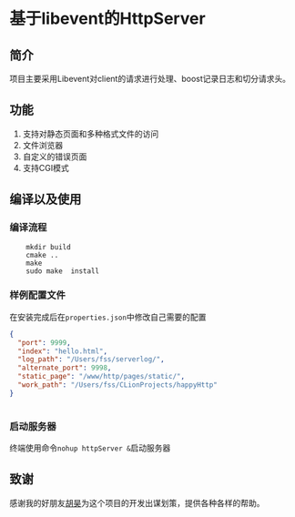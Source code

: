 # 基于libevent的HttpServer



## 简介
项目主要采用Libevent对client的请求进行处理、boost记录日志和切分请求头。
## 功能

1. 支持对静态页面和多种格式文件的访问
2. 文件浏览器
3. 自定义的错误页面
4. 支持CGI模式


## 编译以及使用

### 编译流程
```shell
    mkdir build
    cmake ..
    make 
    sudo make  install
```

### 样例配置文件
在安装完成后在`properties.json`中修改自己需要的配置
```JSON
{
  "port": 9999,
  "index": "hello.html",
  "log_path": "/Users/fss/serverlog/",
  "alternate_port": 9998,
  "static_page": "/www/http/pages/static/",
  "work_path": "/Users/fss/CLionProjects/happyHttp"
}



```

### 启动服务器
终端使用命令`nohup httpServer &`启动服务器

## 致谢
感谢我的好朋友[胡昊](https://github.com/1120023921)为这个项目的开发出谋划策，提供各种各样的帮助。